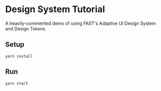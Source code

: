 # Design System Tutorial

A heavily-commented demo of using FAST's Adaptive UI Design System and Design Tokens.

## Setup

`yarn install`

## Run

`yarn start`
